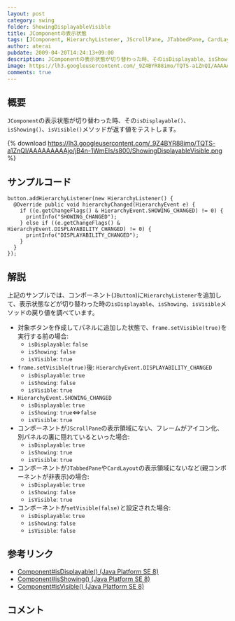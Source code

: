 ```yaml
---
layout: post
category: swing
folder: ShowingDisplayableVisible
title: JComponentの表示状態
tags: [JComponent, HierarchyListener, JScrollPane, JTabbedPane, CardLayout]
author: aterai
pubdate: 2009-04-20T14:24:13+09:00
description: JComponentの表示状態が切り替わった時、そのisDisplayable、isShowing、isVisibleメソッドが返す値をテストします。
image: https://lh3.googleusercontent.com/_9Z4BYR88imo/TQTS-a1ZnQI/AAAAAAAAAjo/jB4n-1WmEIs/s800/ShowingDisplayableVisible.png
comments: true
---
```

## 概要
`JComponent`の表示状態が切り替わった時、その`isDisplayable()`、`isShowing()`、`isVisible()`メソッドが返す値をテストします。

{% download https://lh3.googleusercontent.com/_9Z4BYR88imo/TQTS-a1ZnQI/AAAAAAAAAjo/jB4n-1WmEIs/s800/ShowingDisplayableVisible.png %}

## サンプルコード
<pre class="prettyprint"><code>button.addHierarchyListener(new HierarchyListener() {
  @Override public void hierarchyChanged(HierarchyEvent e) {
    if ((e.getChangeFlags() &amp; HierarchyEvent.SHOWING_CHANGED) != 0) {
      printInfo("SHOWING_CHANGED");
    } else if ((e.getChangeFlags() &amp; HierarchyEvent.DISPLAYABILITY_CHANGED) != 0) {
      printInfo("DISPLAYABILITY_CHANGED");
    }
  }
});
</code></pre>

## 解説
上記のサンプルでは、コンポーネント(`JButton`)に`HierarchyListener`を追加して、表示状態などが切り替わった時の`isDisplayable`、`isShowing`、`isVisible`メソッドの戻り値を調べています。

- 対象ボタンを作成してパネルに追加した状態で、`frame.setVisible(true)`を実行する前の場合:
    - `isDisplayable`: `false`
    - `isShowing`: `false`
    - `isVisible`: `true`
- `frame.setVisible(true)`後: `HierarchyEvent.DISPLAYABILITY_CHANGED`
    - `isDisplayable`: `true`
    - `isShowing`: `false`
    - `isVisible`: `true`
- `HierarchyEvent.SHOWING_CHANGED`
    - `isDisplayable`: `true`
    - `isShowing`: `true`⇔`false`
    - `isVisible`: `true`
- コンポーネントが`JScrollPane`の表示領域にない、フレームがアイコン化、別パネルの裏に隠れているといった場合:
    - `isDisplayable`: `true`
    - `isShowing`: `true`
    - `isVisible`: `true`
- コンポーネントが`JTabbedPane`や`CardLayout`の表示領域にないなど(親コンポーネントが非表示)の場合:
    - `isDisplayable`: `true`
    - `isShowing`: `false`
    - `isVisible`: `true`
- コンポーネントが`setVisible(false)`と設定された場合:
    - `isDisplayable`: `true`
    - `isShowing`: `false`
    - `isVisible`: `false`

<!-- dummy comment line for breaking list -->

## 参考リンク
- [Component#isDisplayable() (Java Platform SE 8)](https://docs.oracle.com/javase/jp/8/docs/api/java/awt/Component.html#isDisplayable--)
- [Component#isShowing() (Java Platform SE 8)](https://docs.oracle.com/javase/jp/8/docs/api/java/awt/Component.html#isShowing--)
- [Component#isVisible() (Java Platform SE 8)](https://docs.oracle.com/javase/jp/8/docs/api/java/awt/Component.html#isVisible--)

<!-- dummy comment line for breaking list -->

## コメント
